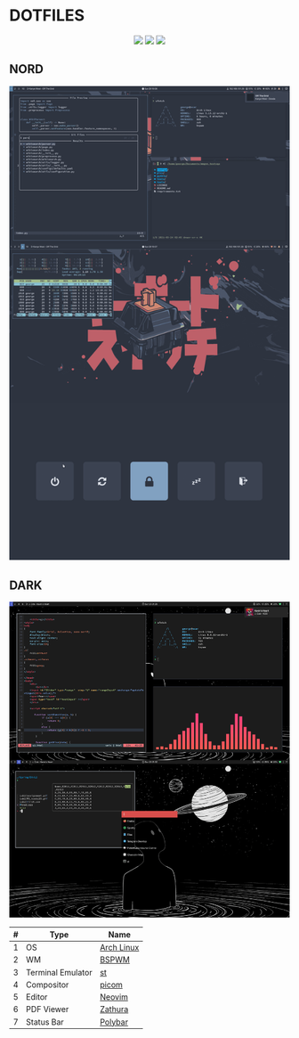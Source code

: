 # DOTFILES

<p align="center">
    <a href="https://github.com/georg3tom/dotfiles/stargazers"><img src="https://img.shields.io/github/stars/georg3tom/dotfiles?colorA=20202a&colorB=cddbf9&style=for-the-badge"></a>
    <a href="https://github.com/georg3tom/dotfiles/issues"><img src="https://img.shields.io/github/issues/georg3tom/dotfiles?colorA=20202a&colorB=e6dfb8&style=for-the-badge"></a>
    <a href="https://github.com/georg3tom/dotfiles/network/members"><img src="https://img.shields.io/github/forks/georg3tom/dotfiles?colorA=20202a&colorB=ebb9b9&style=for-the-badge"></a>
</p>

## NORD
![nord](/images/nord.png)

## DARK
![desk](/images/desk.png)



\# | Type | Name
--- | --- | ---
1 | OS | [Arch Linux](https://www.archlinux.org/)
2 | WM | [BSPWM](https://github.com/baskerville/bspwm)
3 | Terminal Emulator | [st](https://github.com/georg3tom/st)
4 | Compositor | [picom](https://github.com/yshui/picom)
5 | Editor | [Neovim](https://github.com/neovim/neovim/)
6 | PDF Viewer | [Zathura](https://github.com/pwmt/zathura)
7 | Status Bar | [Polybar](https://github.com/polybar/polybar)

